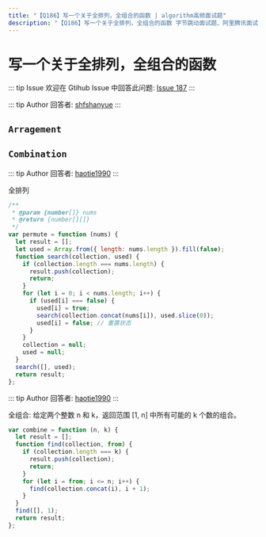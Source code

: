 ```yaml
---
title: "【Q186】写一个关于全排列，全组合的函数 | algorithm高频面试题"
description: "【Q186】写一个关于全排列，全组合的函数 字节跳动面试题、阿里腾讯面试题、美团小米面试题。"
---
```


# 写一个关于全排列，全组合的函数

::: tip Issue
欢迎在 Gtihub Issue 中回答此问题: [Issue 187](https://github.com/shfshanyue/Daily-Question/issues/187)
:::

::: tip Author
回答者: [shfshanyue](https://github.com/shfshanyue)
:::

## `Arragement`

## `Combination`

::: tip Author
回答者: [haotie1990](https://github.com/haotie1990)
:::

全排列

```js
/**
 * @param {number[]} nums
 * @return {number[][]}
 */
var permute = function (nums) {
  let result = [];
  let used = Array.from({ length: nums.length }).fill(false);
  function search(collection, used) {
    if (collection.length === nums.length) {
      result.push(collection);
      return;
    }
    for (let i = 0; i < nums.length; i++) {
      if (used[i] === false) {
        used[i] = true;
        search(collection.concat(nums[i]), used.slice(0));
        used[i] = false; // 重置状态
      }
    }
    collection = null;
    used = null;
  }
  search([], used);
  return result;
};
```

::: tip Author
回答者: [haotie1990](https://github.com/haotie1990)
:::

全组合:
给定两个整数 n 和 k，返回范围 [1, n] 中所有可能的 k 个数的组合。

```js
var combine = function (n, k) {
  let result = [];
  function find(collection, from) {
    if (collection.length === k) {
      result.push(collection);
      return;
    }
    for (let i = from; i <= n; i++) {
      find(collection.concat(i), i + 1);
    }
  }
  find([], 1);
  return result;
};
```
